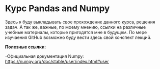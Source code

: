 # Курс Pandas and Numpy
Здесь я буду выкладывать свое прохождение данного курса, решения задач. А так же, важные, по моему мнению, ссылки на различные учебные материалы, которые пригодятся мне в будущем. По мере изучаения GitHub возможно буду вести здесь свой конспект лекций.

**Полезные ссылки:**

-Официальная документация Numpy: https://numpy.org/doc/stable/user/index.html#user